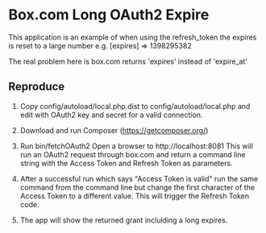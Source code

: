 Box.com Long OAuth2 Expire
==========================

This application is an example of when using the refresh_token the expires is
reset to a large number e.g. [expires] => 1398295382

The real problem here is box.com returns 'expires' instead of 'expire_at'

Reproduce
---------
1. Copy config/autoload/local.php.dist to config/autoload/local.php 
   and edit with OAuth2 key and secret for a valid connection.

2. Download and run Composer (https://getcomposer.org/)

3. Run bin/fetchOAuth2
   Open a browser to http://localhost:8081 
   This will run an OAuth2 request through box.com and return
   a command line string with the Access Token and Refresh Token as parameters.

4. After a successful run which says "Access Token is valid" run the same command
   from the command line but change the first character of the Access Token to a
   different value.  This will trigger the Refresh Token code.

5. The app will show the returned grant inclulding a long expires.
